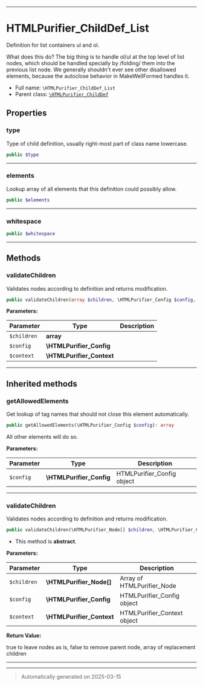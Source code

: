 ***

# HTMLPurifier_ChildDef_List

Definition for list containers ul and ol.

What does this do?  The big thing is to handle ol/ul at the top
level of list nodes, which should be handled specially by /folding/
them into the previous list node.  We generally shouldn't ever
see other disallowed elements, because the autoclose behavior
in MakeWellFormed handles it.

* Full name: `\HTMLPurifier_ChildDef_List`
* Parent class: [`\HTMLPurifier_ChildDef`](./HTMLPurifier_ChildDef.md)



## Properties


### type

Type of child definition, usually right-most part of class name lowercase.

```php
public $type
```






***

### elements

Lookup array of all elements that this definition could possibly allow.

```php
public $elements
```






***

### whitespace



```php
public $whitespace
```






***

## Methods


### validateChildren

Validates nodes according to definition and returns modification.

```php
public validateChildren(array $children, \HTMLPurifier_Config $config, \HTMLPurifier_Context $context): array
```








**Parameters:**

| Parameter | Type | Description |
|-----------|------|-------------|
| `$children` | **array** |  |
| `$config` | **\HTMLPurifier_Config** |  |
| `$context` | **\HTMLPurifier_Context** |  |





***


## Inherited methods


### getAllowedElements

Get lookup of tag names that should not close this element automatically.

```php
public getAllowedElements(\HTMLPurifier_Config $config): array
```

All other elements will do so.






**Parameters:**

| Parameter | Type | Description |
|-----------|------|-------------|
| `$config` | **\HTMLPurifier_Config** | HTMLPurifier_Config object |





***

### validateChildren

Validates nodes according to definition and returns modification.

```php
public validateChildren(\HTMLPurifier_Node[] $children, \HTMLPurifier_Config $config, \HTMLPurifier_Context $context): bool|array
```




* This method is **abstract**.



**Parameters:**

| Parameter | Type | Description |
|-----------|------|-------------|
| `$children` | **\HTMLPurifier_Node[]** | Array of HTMLPurifier_Node |
| `$config` | **\HTMLPurifier_Config** | HTMLPurifier_Config object |
| `$context` | **\HTMLPurifier_Context** | HTMLPurifier_Context object |


**Return Value:**

true to leave nodes as is, false to remove parent node, array of replacement children




***


***
> Automatically generated on 2025-03-15
